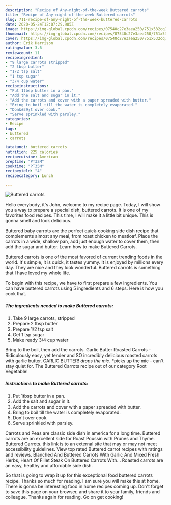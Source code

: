 ```yaml
---
description: "Recipe of Any-night-of-the-week Buttered carrots"
title: "Recipe of Any-night-of-the-week Buttered carrots"
slug: 711-recipe-of-any-night-of-the-week-buttered-carrots
date: 2020-05-24T12:07:29.905Z
image: https://img-global.cpcdn.com/recipes/07540c27e3aea250/751x532cq70/buttered-carrots-recipe-main-photo.jpg
thumbnail: https://img-global.cpcdn.com/recipes/07540c27e3aea250/751x532cq70/buttered-carrots-recipe-main-photo.jpg
cover: https://img-global.cpcdn.com/recipes/07540c27e3aea250/751x532cq70/buttered-carrots-recipe-main-photo.jpg
author: Erik Harrison
ratingvalue: 3.6
reviewcount: 11
recipeingredient:
- "9 large carrots stripped"
- "2 tbsp butter"
- "1/2 tsp salt"
- "1 tsp sugar"
- "3/4 cup water"
recipeinstructions:
- "Put 1tbsp butter in a pan."
- "Add the salt and sugar in it."
- "Add the carrots and cover with a paper spreaded with butter."
- "Bring to boil till the water is completely evaporated."
- "Don&#39;t over cook."
- "Serve sprinkled with parsley."
categories:
- Recipe
tags:
- buttered
- carrots

katakunci: buttered carrots 
nutrition: 225 calories
recipecuisine: American
preptime: "PT32M"
cooktime: "PT35M"
recipeyield: "4"
recipecategory: Lunch

---
```



![Buttered carrots](https://img-global.cpcdn.com/recipes/07540c27e3aea250/751x532cq70/buttered-carrots-recipe-main-photo.jpg)

Hello everybody, it's John, welcome to my recipe page. Today, I will show you a way to prepare a special dish, buttered carrots. It is one of my favorites food recipes. This time, I will make it a little bit unique. This is gonna smell and look delicious.

Buttered baby carrots are the perfect quick-cooking side dish recipe that complements almost any meal, from roast chicken to meatloaf. Place the carrots in a wide, shallow pan, add just enough water to cover them, then add the sugar and butter. Learn how to make Buttered Carrots.

Buttered carrots is one of the most favored of current trending foods in the world. It's simple, it is quick, it tastes yummy. It is enjoyed by millions every day. They are nice and they look wonderful. Buttered carrots is something that I have loved my whole life.


To begin with this recipe, we have to first prepare a few ingredients. You can have buttered carrots using 5 ingredients and 6 steps. Here is how you cook that.

<!--inarticleads1-->

##### The ingredients needed to make Buttered carrots:

1. Take 9 large carrots, stripped
1. Prepare 2 tbsp butter
1. Prepare 1/2 tsp salt
1. Get 1 tsp sugar
1. Make ready 3/4 cup water


Bring to the boil, then add the carrots. Garlic Butter Roasted Carrots - Ridiculously easy, yet tender and SO incredibly delicious roasted carrots with garlic butter. GARLIC BUTTER! *drops the mic*. *picks up the mic - can&#39;t stay quiet for. The Buttered Carrots recipe out of our category Root Vegetable! 

<!--inarticleads2-->

##### Instructions to make Buttered carrots:

1. Put 1tbsp butter in a pan.
1. Add the salt and sugar in it.
1. Add the carrots and cover with a paper spreaded with butter.
1. Bring to boil till the water is completely evaporated.
1. Don&#39;t over cook.
1. Serve sprinkled with parsley.


Carrots and Peas are classic side dish in america for a long time. Buttered carrots are an excellent side for Roast Poussin with Prunes and Thyme. Buttered Carrots. this link is to an external site that may or may not meet accessibility guidelines. View top rated Buttered carrot recipes with ratings and reviews. Blanched And Buttered Carrots With Garlic And Mixed Fresh Herbs, Heart Of Fillet Steak On Buttered Carrots With… Roasted carrots are an easy, healthy and affordable side dish. 

So that is going to wrap it up for this exceptional food buttered carrots recipe. Thanks so much for reading. I am sure you will make this at home. There is gonna be interesting food in home recipes coming up. Don't forget to save this page on your browser, and share it to your family, friends and colleague. Thanks again for reading. Go on get cooking!
